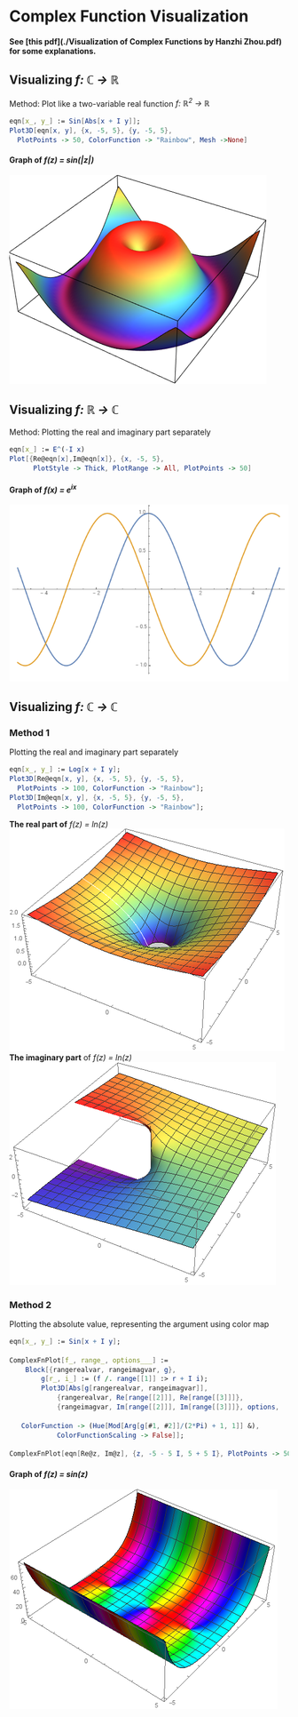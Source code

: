 # Complex Function Visualization
#### See [this pdf](./Visualization of Complex Functions by Hanzhi Zhou.pdf) for some explanations.

## Visualizing *f: ℂ → ℝ*
Method: Plot like a two-variable real function *f: ℝ<sup>2</sup> → ℝ*
```mathematica
eqn[x_, y_] := Sin[Abs[x + I y]];
Plot3D[eqn[x, y], {x, -5, 5}, {y, -5, 5}, 
  PlotPoints -> 50, ColorFunction -> "Rainbow", Mesh ->None]
```
#### Graph of **_f(z) = sin(|z|)_**
![sin|z|](pics/sinr.png)
## Visualizing *f: ℝ → ℂ*
Method: Plotting the real and imaginary part separately
```mathematica
eqn[x_] := E^(-I x)
Plot[{Re@eqn[x],Im@eqn[x]}, {x, -5, 5}, 
      PlotStyle -> Thick, PlotRange -> All, PlotPoints -> 50]
```
#### Graph of **_f(x) = e<sup>ix</sup>_**
![e^ix](pics/e%5E-ix.PNG)
## Visualizing *f: ℂ → ℂ*
### Method 1
Plotting the real and imaginary part separately
```mathematica
eqn[x_, y_] := Log[x + I y];
Plot3D[Re@eqn[x, y], {x, -5, 5}, {y, -5, 5}, 
  PlotPoints -> 100, ColorFunction -> "Rainbow"];
Plot3D[Im@eqn[x, y], {x, -5, 5}, {y, -5, 5}, 
  PlotPoints -> 100, ColorFunction -> "Rainbow"];
```
**The real part of** *f(z) = ln(z)*
![ln1](pics/ln1.png)
**The imaginary part** of *f(z) = ln(z)*
![ln2](pics/ln2.png)

### Method 2
Plotting the absolute value, representing the argument using color map
```mathematica
eqn[x_, y_] := Sin[x + I y];

ComplexFnPlot[f_, range_, options___] := 
    Block[{rangerealvar, rangeimagvar, g},
        g[r_, i_] := (f /. range[[1]] :> r + I i);
        Plot3D[Abs[g[rangerealvar, rangeimagvar]], 
            {rangerealvar, Re[range[[2]]], Re[range[[3]]]}, 
            {rangeimagvar, Im[range[[2]]], Im[range[[3]]]}, options, 
            
   ColorFunction -> (Hue[Mod[Arg[g[#1, #2]]/(2*Pi) + 1, 1]] &),
            ColorFunctionScaling -> False]];

ComplexFnPlot[eqn[Re@z, Im@z], {z, -5 - 5 I, 5 + 5 I}, PlotPoints -> 50]
```
#### Graph of *f(z) = sin(z)*
![sin](pics/sin.png)